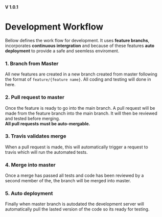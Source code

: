 **V 1.0.1**
# Development Workflow

Bellow defines the work flow for development. It uses **feature branchs**, incorporates **continuous intergration** and because of these features **auto deployment** to provide a safe and seemless enviroment.

### 1. Branch from Master
All new features are created in a new branch created from master following the format of `feature/{feature name}`. All coding and testing will done in here.

### 2. Pull request to master
Once the feature is ready to go into the main branch. A pull request will be made from the feature branch into the main branch. It will then be reviewed and tested before merging.  
**All pull requests must be auto-mergable.**

### 3. Travis validates merge
When a pull request is made, this will automatically trigger a request to travis which will run the automated tests.


### 4. Merge into master
Once a merge has passed all tests and code has been reviewed by a second member of the, the branch will be merged into master. 

### 5. Auto deployment
Finally when master branch is autodated the development server will automatically pull the lasted version of the code so its ready for testing.

